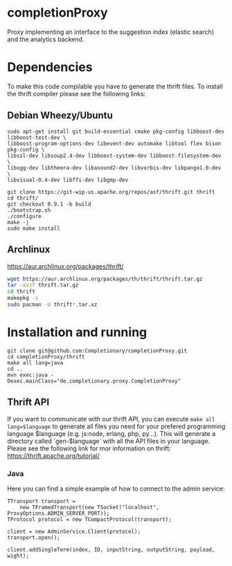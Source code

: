 completionProxy
===============

Proxy implementing an interface to the suggestion index (elastic search) and the analytics backend.

# Dependencies
To make this code compilable you have to generate the thrift files. To install the thrift compiler please see the following links:

## Debian Wheezy/Ubuntu
```
sudo apt-get install git build-essential cmake pkg-config libboost-dev libboost-test-dev \
libboost-program-options-dev libevent-dev automake libtool flex bison pkg-config \
libssl-dev libsoup2.4-dev libboost-system-dev libboost-filesystem-dev \
libogg-dev libtheora-dev libasound2-dev libvorbis-dev libpango1.0-dev \
libvisual-0.4-dev libffi-dev libgmp-dev

git clone https://git-wip-us.apache.org/repos/asf/thrift.git thrift
cd thrift/
git checkout 0.9.1 -b build
./bootstrap.sh
./configure
make -j
sudo make install
```

## Archlinux
https://aur.archlinux.org/packages/thrift/
```bash
wget https://aur.archlinux.org/packages/th/thrift/thrift.tar.gz
tar -xvzf thrift.tar.gz
cd thrift
makepkg -s
sudo pacman -U thrift*.tar.xz
```

# Installation and running
```
git clone git@github.com:Completionary/completionProxy.git
cd completionProxy/thrift
make all lang=java
cd ..
mvn exec:java -Dexec.mainClass="de.completionary.proxy.CompletionProxy"
```

## Thrift API
If you want to communicate with our thrift API, you can execute `make all lang=$language` to generate all files you need for your prefered programming language $language (e.g. js:node, erlang, php, py...). This will generate a directory called `gen-$language` with all the API files in your language. Please see the following link for mor information on thrift: https://thrift.apache.org/tutorial/

### Java
Here you can find a simple example of how to connect to the admin service:

```
TTransport transport =
    new TFramedTransport(new TSocket("localhost", ProxyOptions.ADMIN_SERVER_PORT));
TProtocol protocol = new TCompactProtocol(transport);

client = new AdminService.Client(protocol);
transport.open();

client.addSingleTerm(index, ID, inputString, outputString, payload, wight);

```
